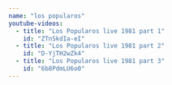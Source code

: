 ```yaml
---
name: "los popularos"
youtube-videos:
  - title: "Los Popularos live 1981 part 1"
    id: "ZTnSkdIa-eI"
  - title: "Los Popularos live 1981 part 2"
    id: "D-YjTH2wZk4"
  - title: "Los Popularos live 1981 part 3"
    id: "6b8PdmLU6o0"
---
```

